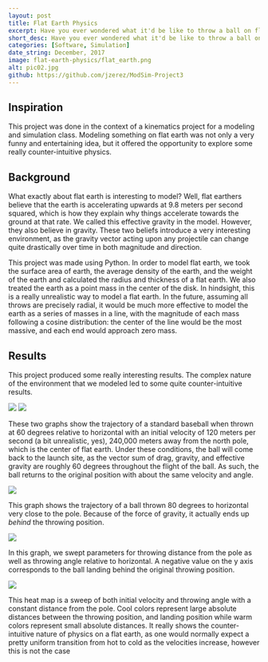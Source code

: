 ```yaml
---
layout: post
title: Flat Earth Physics
excerpt: Have you ever wondered what it'd be like to throw a ball on flat earth? In this computer simulation, a partner and I modeled how a projectile would fly on a flat earth. Optimal parameters were calculated such that the projectile would come back to the launch site.
short_desc: Have you ever wondered what it'd be like to throw a ball on flat earth?
categories: [Software, Simulation]
date_string: December, 2017
image: flat-earth-physics/flat_earth.png
alt: pic02.jpg
github: https://github.com/jzerez/ModSim-Project3
---
```

## Inspiration

This project was done in the context of a kinematics project for a modeling and simulation class. Modeling something on flat earth was not only a very funny and entertaining idea, but it offered the opportunity to explore some really counter-intuitive physics.

## Background

What exactly about flat earth is interesting to model? Well, flat earthers believe that the earth is accelerating upwards at 9.8 meters per second squared, which is how they explain why things accelerate towards the ground at that rate. We called this effective gravity in the model. However, they also believe in gravity. These two beliefs introduce a very interesting environment, as the gravity vector acting upon any projectile can change quite drastically over time in both magnitude and direction.

This project was made using Python. In order to model flat earth, we took the surface area of earth, the average density of the earth, and the weight of the earth and calculated the radius and thickness of a flat earth. We also treated the earth as a point mass in the center of the disk. In hindsight, this is a really unrealistic way to model a flat earth. In the future, assuming all throws are precisely radial, it would be much more effective to model the earth as a series of masses in a line, with the magnitude of each mass following a cosine distribution: the center of the line would be the most massive, and each end would approach zero mass.

## Results

This project produced some really interesting results. The complex nature of the environment that we modeled led to some quite counter-intuitive results.

![](../../img/flat-earth-physics/distance_vs_time1.png) ![](../../img/flat-earth-physics/trajectory1.png)

These two graphs show the trajectory of a standard baseball when thrown at 60 degrees relative to horizontal with an initial velocity of 120 meters per second (a bit unrealistic, yes), 240,000 meters away from the north pole, which is the center of flat earth. Under these conditions, the ball will come back to the launch site, as the vector sum of drag, gravity, and effective gravity are roughly 60 degrees throughout the flight of the ball. As such, the ball returns to the original position with about the same velocity and angle.

![](../../img/flat-earth-physics/trajectory2.png)

This graph shows the trajectory of a ball thrown 80 degrees to horizontal very close to the pole. Because of the force of gravity, it actually ends up _behind_ the throwing position.

![](../../img/flat-earth-physics/graph2.png)

In this graph, we swept parameters for throwing distance from the pole as well as throwing angle relative to horizontal. A negative value on the y axis corresponds to the ball landing behind the original throwing position.

![](../../img/flat-earth-physics/help_heat_1.png)

This heat map is a sweep of both initial velocity and throwing angle with a constant distance from the pole. Cool colors represent large absolute distances between the throwing position, and landing position while warm colors represent small absolute distances. It really shows the counter-intuitive nature of physics on a flat earth, as one would normally expect a pretty uniform transition from hot to cold as the velocities increase, however this is not the case
